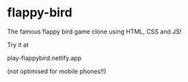 # flappy-bird
The famous flappy bird game clone using HTML, CSS and JS!

Try it at

play-flappybird.netlify.app

(not optimised for mobile phones!!)
